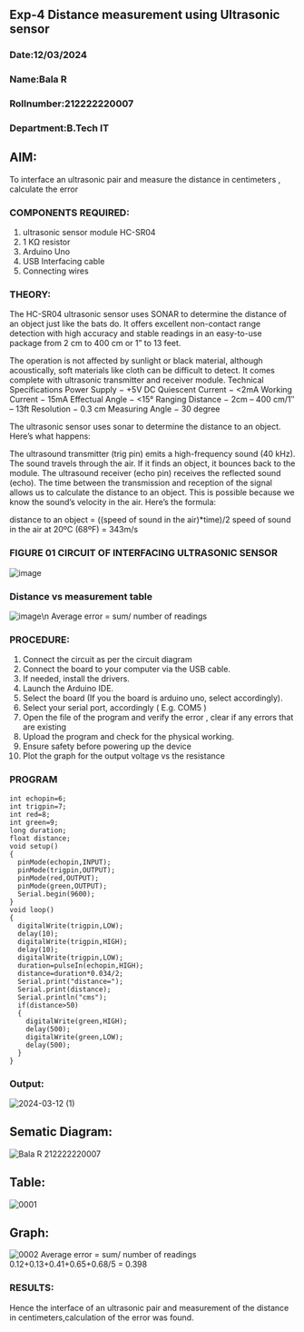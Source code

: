 ## Exp-4 Distance measurement using Ultrasonic sensor
### Date:12/03/2024
### Name:Bala R
### Rollnumber:212222220007
### Department:B.Tech IT
## AIM: 
To interface an ultrasonic pair and measure the distance in centimeters , calculate the error

### COMPONENTS REQUIRED:
1.	ultrasonic sensor module HC-SR04
2.	1 KΩ resistor 
3.	Arduino Uno 
4.	USB Interfacing cable 
5.	Connecting wires 

### THEORY: 
The HC-SR04 ultrasonic sensor uses SONAR to determine the distance of an object just like the bats do. It offers excellent non-contact range detection with high accuracy and stable readings in an easy-to-use package from 2 cm to 400 cm or 1” to 13 feet.

The operation is not affected by sunlight or black material, although acoustically, soft materials like cloth can be difficult to detect. It comes complete with ultrasonic transmitter and receiver module.
Technical Specifications
Power Supply − +5V DC
Quiescent Current − <2mA
Working Current − 15mA
Effectual Angle − <15°
Ranging Distance − 2cm – 400 cm/1″ – 13ft
Resolution − 0.3 cm
Measuring Angle − 30 degree

The ultrasonic sensor uses sonar to determine the distance to an object. Here’s what happens:

The ultrasound transmitter (trig pin) emits a high-frequency sound (40 kHz).
The sound travels through the air. If it finds an object, it bounces back to the module.
The ultrasound receiver (echo pin) receives the reflected sound (echo).
The time between the transmission and reception of the signal allows us to calculate the distance to an object. This is possible because we know the sound’s velocity in the air. Here’s the formula:

distance to an object = ((speed of sound in the air)*time)/2
speed of sound in the air at 20ºC (68ºF) = 343m/s

### FIGURE 01 CIRCUIT OF INTERFACING ULTRASONIC SENSOR 
![image](https://user-images.githubusercontent.com/36288975/166430594-5adb4ca9-5a42-4781-a7e6-7236b3766a85.png)
### Distance vs measurement table 
![image](https://user-images.githubusercontent.com/36288975/190135379-52ebacd5-ccd5-460f-a4cd-4d0ad1d9b179.png)\n
Average error = sum/ number of readings
### PROCEDURE:
1.	Connect the circuit as per the circuit diagram 
2.	Connect the board to your computer via the USB cable.
3.	If needed, install the drivers.
4.	Launch the Arduino IDE.
5.	Select the board (If you the board is arduino uno, select accordingly).
6.	Select your serial port, accordingly ( E.g. COM5 )
7.	Open the file of the program  and verify the error , clear if any errors that are existing 
8.	Upload the program and check for the physical working. 
9.	Ensure safety before powering up the device 
10.	Plot the graph for the output voltage vs the resistance 

### PROGRAM 
```
int echopin=6;
int trigpin=7;
int red=8;
int green=9;
long duration;
float distance;
void setup()
{
  pinMode(echopin,INPUT);
  pinMode(trigpin,OUTPUT);
  pinMode(red,OUTPUT);
  pinMode(green,OUTPUT);
  Serial.begin(9600);
}
void loop()
{
  digitalWrite(trigpin,LOW);
  delay(10);
  digitalWrite(trigpin,HIGH);
  delay(10);
  digitalWrite(trigpin,LOW);
  duration=pulseIn(echopin,HIGH);
  distance=duration*0.034/2;
  Serial.print("distance=");
  Serial.print(distance);
  Serial.println("cms");
  if(distance>50)
  {
    digitalWrite(green,HIGH);
    delay(500);
    digitalWrite(green,LOW);
    delay(500);
  }
}

```
### Output: 
![2024-03-12 (1)](https://github.com/balar2004/Experiment--04-Interfacing-digital-output-with-arduino-ultrasonic-sensor/assets/118791778/c7b327d8-51e2-45d8-bbf9-dcd3b6917d91)
## Sematic Diagram:
![Bala R 212222220007](https://github.com/balar2004/Experiment--04-Interfacing-digital-output-with-arduino-ultrasonic-sensor/assets/118791778/7a27709b-c399-42b1-a599-525202c27201)
## Table:
![0001](https://github.com/balar2004/Experiment--04-Interfacing-digital-output-with-arduino-ultrasonic-sensor/assets/118791778/4f8a8433-d140-4091-ab21-7783819a3f30)
## Graph:
![0002](https://github.com/balar2004/Experiment--04-Interfacing-digital-output-with-arduino-ultrasonic-sensor/assets/118791778/1401fbb1-38e8-4415-8d4d-f9c7083a7039)
	Average error = sum/ number of readings
 	0.12+0.13+0.41+0.65+0.68/5 = 0.398

### RESULTS:
Hence the interface of an ultrasonic pair and measurement of the distance in centimeters,calculation of the error was found.
